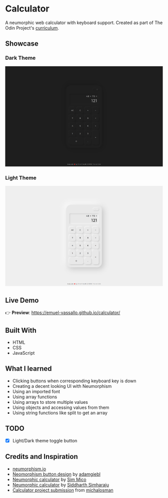 # Calculator

A neumorphic web calculator with keyboard support. Created as part of The Odin Project's [curriculum](https://www.theodinproject.com/lessons/foundations-calculator).

## Showcase

### Dark Theme

![dark theme screenshot](images/screenshot-dark.png)

### Light Theme

![light theme screenshot](images/screenshot-light.png)

## Live Demo

👉 **Preview**: https://emuel-vassallo.github.io/calculator/

## Built With

- HTML
- CSS
- JavaScript

## What I learned

- Clicking buttons when corresponding keyboard key is down
- Creating a decent looking UI with Neumorphism
- Using an imported font
- Using array functions
- Using arrays to store multiple values
- Using objects and accessing values from them
- Using string functions like split to get an array

## TODO

- [x] Light/Dark theme toggle button

## Credits and Inspiration

- [neumorphism.io](https://neumorphism.io/#e8e8e8)
- [Neomorphism button design](https://uiverse.io/detail/adamgiebl/lucky-donkey-6) by [adamgiebl](https://github.com/adamgiebl)
- [Neumorphic calculator](https://dribbble.com/shots/12109039-Calculator) by [Sim Mico](https://dribbble.com/S_U_P)
- [Neumorphic calculator](https://dribbble.com/shots/10490828-Neomorphic-Caluculator) by [Siddharth Simharaju](https://dribbble.com/SiddharthSimharaju)
- [Calculator project submission](https://github.com/michalosman/calculator) from [michalosman](https://github.com/michalosman)
